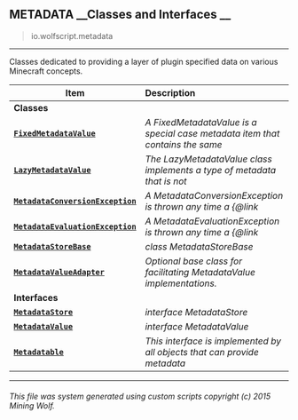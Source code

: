 ## METADATA __Classes and Interfaces __

>io.wolfscript.metadata

---

Classes dedicated to providing a layer of plugin specified data on various Minecraft concepts.

Item | Description   
--- | :--- 
__Classes__|
__[`FixedMetadataValue`](FixedMetadataValue.md)__ | _A FixedMetadataValue is a special case metadata item that contains the same_ 
__[`LazyMetadataValue`](LazyMetadataValue.md)__ | _The LazyMetadataValue class implements a type of metadata that is not_ 
__[`MetadataConversionException`](MetadataConversionException.md)__ | _A MetadataConversionException is thrown any time a {@link_ 
__[`MetadataEvaluationException`](MetadataEvaluationException.md)__ | _A MetadataEvaluationException is thrown any time a {@link_ 
__[`MetadataStoreBase`](MetadataStoreBase.md)__ | _class MetadataStoreBase_ 
__[`MetadataValueAdapter`](MetadataValueAdapter.md)__ | _Optional base class for facilitating MetadataValue implementations._ 
__Interfaces__|
__[`MetadataStore`](MetadataStore.md)__ | _interface MetadataStore_ 
__[`MetadataValue`](MetadataValue.md)__ | _interface MetadataValue_ 
__[`Metadatable`](Metadatable.md)__ | _This interface is implemented by all objects that can provide metadata_ 



---



###### This file was system generated using custom scripts copyright (c) 2015 Mining Wolf.
	


